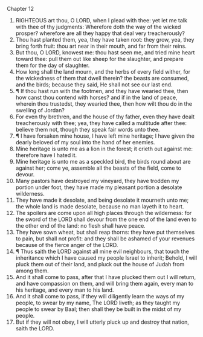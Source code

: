 

Chapter 12

1. RIGHTEOUS art thou, O LORD, when I plead with thee: yet let me talk with thee of thy judgments: Wherefore doth the way of the wicked prosper?  wherefore are all they happy that deal very treacherously?
2. Thou hast planted them, yea, they have taken root: they grow, yea, they bring forth fruit: thou art near in their mouth, and far from their reins.
3. But thou, O LORD, knowest me: thou hast seen me, and tried mine heart toward thee: pull them out like sheep for the slaughter, and prepare them for the day of slaughter.
4. How long shall the land mourn, and the herbs of every field wither, for the wickedness of them that dwell therein?  the beasts are consumed, and the birds; because they said, He shall not see our last end.
5. ¶ If thou hast run with the footmen, and they have wearied thee, then how canst thou contend with horses?  and if in the land of peace, wherein thou trustedst, they wearied thee, then how wilt thou do in the swelling of Jordan?
6. For even thy brethren, and the house of thy father, even they have dealt treacherously with thee; yea, they have called a multitude after thee: believe them not, though they speak fair words unto thee.
7. ¶ I have forsaken mine house, I have left mine heritage; I have given the dearly beloved of my soul into the hand of her enemies.
8. Mine heritage is unto me as a lion in the forest; it crieth out against me: therefore have I hated it.
9. Mine heritage is unto me as a speckled bird, the birds round about are against her; come ye, assemble all the beasts of the field, come to devour.
10. Many pastors have destroyed my vineyard, they have trodden my portion under foot, they have made my pleasant portion a desolate wilderness.
11. They have made it desolate, and being desolate it mourneth unto me; the whole land is made desolate, because no man layeth it to heart.
12. The spoilers are come upon all high places through the wilderness: for the sword of the LORD shall devour from the one end of the land even to the other end of the land: no flesh shall have peace.
13. They have sown wheat, but shall reap thorns: they have put themselves to pain, but shall not profit: and they shall be ashamed of your revenues because of the fierce anger of the LORD.
14. ¶ Thus saith the LORD against all mine evil neighbours, that touch the inheritance which I have caused my people Israel to inherit; Behold, I will pluck them out of their land, and pluck out the house of Judah from among them.
15. And it shall come to pass, after that I have plucked them out I will return, and have compassion on them, and will bring them again, every man to his heritage, and every man to his land.
16. And it shall come to pass, if they will diligently learn the ways of my people, to swear by my name, The LORD liveth; as they taught my people to swear by Baal; then shall they be built in the midst of my people.
17. But if they will not obey, I will utterly pluck up and destroy that nation, saith the LORD.
